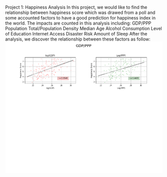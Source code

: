 Project 1: Happiness Analysis
In this project, we would like to find the relationship between happiness score which was drawed from a poll and some accounted factors to have a good prediction for happiness index in the world.
The impacts are counted in this analysis including:
  GDP/PPP
  Population Total/Population Density
  Median Age
  Alcohol Consumption
  Level of Education 
  Internet Access
  Disaster Risk
  Amount of Sleep
After the analysis, we discover the relationship between these factors as follow:
![](ChartsTables/GDPPPPFits.png)
